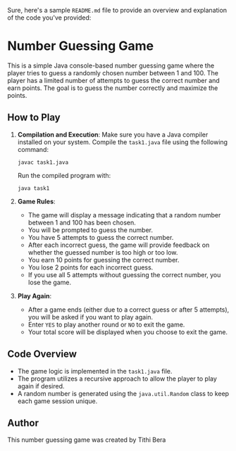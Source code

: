 Sure, here's a sample `README.md` file to provide an overview and explanation of the code you've provided:

# Number Guessing Game

This is a simple Java console-based number guessing game where the player tries to guess a randomly chosen number between 1 and 100. The player has a limited number of attempts to guess the correct number and earn points. The goal is to guess the number correctly and maximize the points.

## How to Play

1. **Compilation and Execution**: Make sure you have a Java compiler installed on your system. Compile the `task1.java` file using the following command:

   ```
   javac task1.java
   ```

   Run the compiled program with:

   ```
   java task1
   ```

2. **Game Rules**:

   - The game will display a message indicating that a random number between 1 and 100 has been chosen.
   - You will be prompted to guess the number.
   - You have 5 attempts to guess the correct number.
   - After each incorrect guess, the game will provide feedback on whether the guessed number is too high or too low.
   - You earn 10 points for guessing the correct number.
   - You lose 2 points for each incorrect guess.
   - If you use all 5 attempts without guessing the correct number, you lose the game.

3. **Play Again**:

   - After a game ends (either due to a correct guess or after 5 attempts), you will be asked if you want to play again.
   - Enter `YES` to play another round or `NO` to exit the game.
   - Your total score will be displayed when you choose to exit the game.

## Code Overview

- The game logic is implemented in the `task1.java` file.
- The program utilizes a recursive approach to allow the player to play again if desired.
- A random number is generated using the `java.util.Random` class to keep each game session unique.

## Author

This number guessing game was created by Tithi Bera

